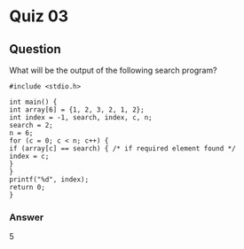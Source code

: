 Quiz 03
=======  

Question
--------    
What will be the output of the following search program?  

`#include <stdio.h>`  

`int main() {`   
`int array[6] = {1, 2, 3, 2, 1, 2};`  
`int index = -1, search, index, c, n;`  
`search = 2;`  
`n = 6;`  
`for (c = 0; c < n; c++) {`  
`if (array[c] == search) { /* if required element found */`  
`index = c;`   
`}`  
`}`  
`printf("%d", index);`   
`return 0;`   
`}`  

### Answer  
5  